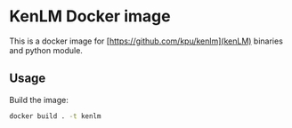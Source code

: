 # KenLM Docker image

This is a docker image for [https://github.com/kpu/kenlm](kenLM) binaries and python module.

## Usage

Build the image:
```bash
docker build . -t kenlm
```
